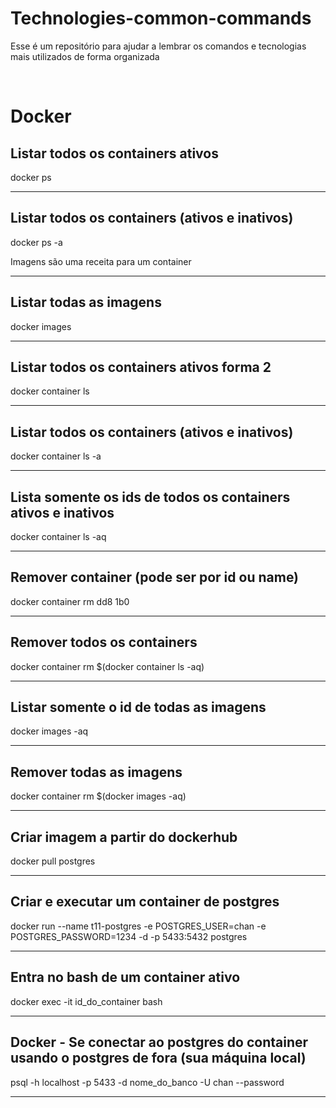 # Technologies-common-commands

Esse é um repositório para ajudar a lembrar os comandos e tecnologias mais utilizados de forma organizada

<br>

# Docker

## Listar todos os containers ativos

docker ps

<hr/>

## Listar todos os containers (ativos e inativos)

docker ps -a

Imagens são uma receita para um container

<hr/>

## Listar todas as imagens

docker images

<hr/>

## Listar todos os containers ativos forma 2

docker container ls

<hr/>

## Listar todos os containers (ativos e inativos)

docker container ls -a

<hr/>

## Lista somente os ids de todos os containers ativos e inativos

docker container ls -aq

<hr/>

## Remover container (pode ser por id ou name)

docker container rm dd8 1b0

<hr/>

## Remover todos os containers

docker container rm $(docker container ls -aq)

<hr/>

## Listar somente o id de todas as imagens

docker images -aq

<hr/>

## Remover todas as imagens

docker container rm $(docker images -aq)

<hr/>

## Criar imagem a partir do dockerhub

docker pull postgres

<hr/>

## Criar e executar um container de postgres

docker run --name t11-postgres -e POSTGRES_USER=chan -e POSTGRES_PASSWORD=1234 -d -p 5433:5432 postgres

<hr/>

## Entra no bash de um container ativo

docker exec -it id_do_container bash

<hr/>

## Docker - Se conectar ao postgres do container usando o postgres de fora (sua máquina local)

psql -h localhost -p 5433 -d nome_do_banco -U chan --password

<hr/>
